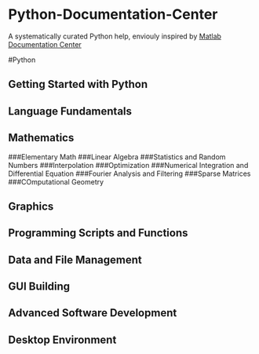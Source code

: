 Python-Documentation-Center
===========================

A systematically curated Python help, enviouly inspired by [Matlab Documentation Center](http://www.mathworks.com/help/matlab/index.html)

#Python
## Getting Started with Python
## Language Fundamentals
## Mathematics
###Elementary Math
###Linear Algebra
###Statistics and Random Numbers
###Interpolation
###Optimization
###Numerical Integration and Differential Equation
###Fourier Analysis and Filtering
###Sparse Matrices
###COmputational Geometry
## Graphics
## Programming Scripts and Functions
## Data and File Management
## GUI Building
## Advanced Software Development
## Desktop Environment
